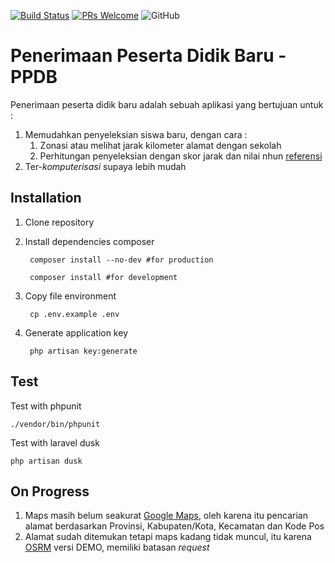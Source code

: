 [![Build Status](https://img.shields.io/travis/bayubimantarar/ppdb.svg?style=flat-square)](https://travis-ci.org/bayubimantarar/ppdb)
[![PRs Welcome](https://img.shields.io/badge/PRs-welcome-brightgreen.svg?style=flat-square)](https://github.com/bayubimantarar/ppdb/pulls)
![GitHub](https://img.shields.io/github/license/bayubimantarar/ppdb.svg?style=flat-square)

# Penerimaan Peserta Didik Baru - PPDB
Penerimaan peserta didik baru adalah sebuah aplikasi yang bertujuan untuk :
1. Memudahkan penyeleksian siswa baru, dengan cara :
    1. Zonasi atau melihat jarak kilometer alamat dengan sekolah
    2. Perhitungan penyeleksian dengan skor jarak dan nilai nhun [referensi](http://jabar.tribunnews.com/2018/07/04/begini-penghitungan-bobot-skor-ppdb-jalur-nhun)
2. Ter-_komputerisasi_ supaya lebih mudah

## Installation
1. Clone repository
2. Install dependencies composer

        composer install --no-dev #for production

        composer install #for development

3. Copy file environment

        cp .env.example .env

4. Generate application key

        php artisan key:generate

## Test
Test with phpunit

    ./vendor/bin/phpunit

Test with laravel dusk
    
    php artisan dusk

## On Progress
1. Maps masih belum seakurat [Google Maps](https://www.google.com/maps), oleh karena itu pencarian alamat berdasarkan Provinsi, Kabupaten/Kota, Kecamatan dan Kode Pos
2. Alamat sudah ditemukan tetapi maps kadang tidak muncul, itu karena [OSRM](https://github.com/Project-OSRM/osrm-backend/wiki/Demo-server) versi DEMO, memiliki batasan _request_
